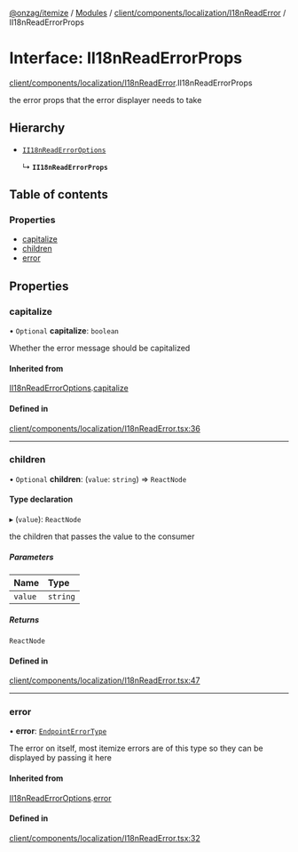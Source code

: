 [@onzag/itemize](../README.md) / [Modules](../modules.md) / [client/components/localization/I18nReadError](../modules/client_components_localization_I18nReadError.md) / II18nReadErrorProps

# Interface: II18nReadErrorProps

[client/components/localization/I18nReadError](../modules/client_components_localization_I18nReadError.md).II18nReadErrorProps

the error props that the error displayer needs to take

## Hierarchy

- [`II18nReadErrorOptions`](client_components_localization_I18nReadError.II18nReadErrorOptions.md)

  ↳ **`II18nReadErrorProps`**

## Table of contents

### Properties

- [capitalize](client_components_localization_I18nReadError.II18nReadErrorProps.md#capitalize)
- [children](client_components_localization_I18nReadError.II18nReadErrorProps.md#children)
- [error](client_components_localization_I18nReadError.II18nReadErrorProps.md#error)

## Properties

### capitalize

• `Optional` **capitalize**: `boolean`

Whether the error message should be capitalized

#### Inherited from

[II18nReadErrorOptions](client_components_localization_I18nReadError.II18nReadErrorOptions.md).[capitalize](client_components_localization_I18nReadError.II18nReadErrorOptions.md#capitalize)

#### Defined in

[client/components/localization/I18nReadError.tsx:36](https://github.com/onzag/itemize/blob/59702dd5/client/components/localization/I18nReadError.tsx#L36)

___

### children

• `Optional` **children**: (`value`: `string`) => `ReactNode`

#### Type declaration

▸ (`value`): `ReactNode`

the children that passes the value to the consumer

##### Parameters

| Name | Type |
| :------ | :------ |
| `value` | `string` |

##### Returns

`ReactNode`

#### Defined in

[client/components/localization/I18nReadError.tsx:47](https://github.com/onzag/itemize/blob/59702dd5/client/components/localization/I18nReadError.tsx#L47)

___

### error

• **error**: [`EndpointErrorType`](../modules/base_errors.md#endpointerrortype)

The error on itself, most itemize errors are of this type
so they can be displayed by passing it here

#### Inherited from

[II18nReadErrorOptions](client_components_localization_I18nReadError.II18nReadErrorOptions.md).[error](client_components_localization_I18nReadError.II18nReadErrorOptions.md#error)

#### Defined in

[client/components/localization/I18nReadError.tsx:32](https://github.com/onzag/itemize/blob/59702dd5/client/components/localization/I18nReadError.tsx#L32)
